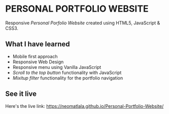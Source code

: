 # PERSONAL PORTFOLIO WEBSITE

Responsive *Personal Porfolio Website* created using HTML5, JavaScript & CSS3.


## What I have learned
- Mobile first approach
- Responsive Web Design
- Responsive menu using Vanilla JavaScript
- *Scroll to the top button* functionality with JavaScript
- *Mixitup filter* functionality for the portfolio navigation


## See it live
Here's the live link: https://neomatlala.github.io/Personal-Portfolio-Website/